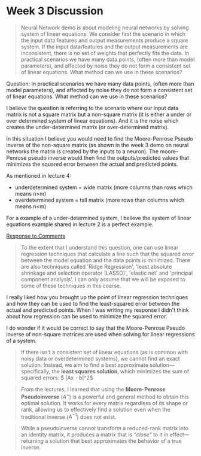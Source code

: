 # Week 3 Discussion

> Neural Network demo is about modeling neural networks by solving system of linear equations. We consider first the scenario in which the input data features and output measurements produce a square system. If the input data/features and the output measurements are inconsistent, there is no set of weights that perfectly fits the data. In practical scenarios we have many data points, (often more than model parameters), and affected by noise they do not form a consistent set of linear equations. What method can we use in these scenarios?

Question: In practical scenarios we have many data points, (often more than model parameters), and affected by noise they do not form a consistent set of linear equations. What method can we use in these scenarios?

I believe the question is referring to the scenario where our input data matrix is not a square matrix but a non-square matrix (it is either a under or over determined system of linear equations). And it is the noise which creates the under-determined matrix (or over-determined matrix).

In this situation I believe you would need to find the Moore-Penrose Pseudo inverse of the non-square matrix (as shown in the week 3 demo on neural networks the matrix is created by the inputs to a neuron). The moore-Penrose pseudo inverse would then find the outputs/predicted values that minimizes the squared error between the actual and predicted points. 

As mentioned in lecture 4:

* underdetermined system = wide matrix (more columns than rows which means n>m)
* overdetermined system = tall matrix (more rows than columns which means n<m)

For a example of a under-determined system, I believe the system of linear equations example shared in lecture 2 is a perfect example. 

<ins> Response to Comments </ins>

> To the extent that I understand this question, one can use linear regression techniques that calculate a line such that the squared error between the model equation and the data points is minimized.  There are also techniques called 'Ridge Regression', 'least absolute shrinkage and selection operator (LASSO)', 'elastic net' and 'principal component analysis'.  I can only assume that we will be exposed to some of these techniques in this coarse.

I really liked how you brought up the point of linear regression techniques and how they can be used to find the least-squared error between the actual and predicted points. When I was writing my response I didn't think about how regression can be used to minimize the squared error.

I do wonder if it would be correct to say that the Moore-Penrose Pseudo inverse of non-square matrices are used when solving for linear regressions of a system.

> If there isn't a consistent set of linear equations (as is common with noisy data or overdetermined systems), we cannot find an exact solution. Instead, we aim to find a best approximate solution—specifically, the **least squares solution**, which minimizes the sum of squared errors: $ \|Ax - b\|^2$

>From the lectures, I learned that using the **Moore-Penrose Pseudoinverse** ($A^+$) is a powerful and general method to obtain this optimal solution. It works for every matrix regardless of its shape or rank, allowing us to effectively find a solution even when the traditional inverse ($A^{-1}$) does not exist.

>While a pseudoinverse cannot transform a reduced-rank matrix into an identity matrix, it produces a matrix that is *"close"* to it in effect—returning a solution that best approximates the behavior of a true inverse.

